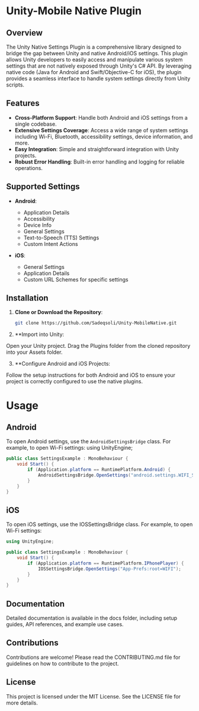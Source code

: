 # Unity-Mobile Native Plugin

## Overview

The Unity Native Settings Plugin is a comprehensive library designed to bridge the gap between Unity and native Android/iOS settings. This plugin allows Unity developers to easily access and manipulate various system settings that are not natively exposed through Unity's C# API. By leveraging native code (Java for Android and Swift/Objective-C for iOS), the plugin provides a seamless interface to handle system settings directly from Unity scripts.

## Features

- **Cross-Platform Support**: Handle both Android and iOS settings from a single codebase.
- **Extensive Settings Coverage**: Access a wide range of system settings including Wi-Fi, Bluetooth, accessibility settings, device information, and more.
- **Easy Integration**: Simple and straightforward integration with Unity projects.
- **Robust Error Handling**: Built-in error handling and logging for reliable operations.

## Supported Settings

- **Android**:
  - Application Details
  - Accessibility
  - Device Info
  - General Settings
  - Text-to-Speech (TTS) Settings
  - Custom Intent Actions

- **iOS**:
  - General Settings
  - Application Details
  - Custom URL Schemes for specific settings

## Installation

1. **Clone or Download the Repository**:
   ```sh
   git clone https://github.com/Sadeqsoli/Unity-MobileNative.git
   
2. **Import into Unity:

Open your Unity project.
Drag the Plugins folder from the cloned repository into your Assets folder.

3. **Configure Android and iOS Projects:

Follow the setup instructions for both Android and iOS to ensure your project is correctly configured to use the native plugins.
# Usage
## Android
To open Android settings, use the `AndroidSettingsBridge` class. For example, to open Wi-Fi settings:
using UnityEngine;

```csharp
public class SettingsExample : MonoBehaviour {
    void Start() {
        if (Application.platform == RuntimePlatform.Android) {
            AndroidSettingsBridge.OpenSettings("android.settings.WIFI_SETTINGS");
        }
    }
}

```
## iOS
To open iOS settings, use the IOSSettingsBridge class. For example, to open Wi-Fi settings:

```csharp
using UnityEngine;

public class SettingsExample : MonoBehaviour {
    void Start() {
        if (Application.platform == RuntimePlatform.IPhonePlayer) {
            IOSSettingsBridge.OpenSettings("App-Prefs:root=WIFI");
        }
    }
}
```
## Documentation
Detailed documentation is available in the docs folder, including setup guides, API references, and example use cases.

## Contributions
Contributions are welcome! Please read the CONTRIBUTING.md file for guidelines on how to contribute to the project.

## License
This project is licensed under the MIT License. See the LICENSE file for more details.
